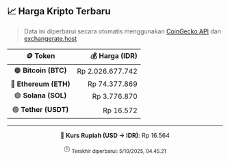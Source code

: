 

<!-- HARGA_KRIPTO -->
## 📈 Harga Kripto Terbaru

> Data ini diperbarui secara otomatis menggunakan [CoinGecko API](https://www.coingecko.com/) dan [exchangerate.host](https://exchangerate.host/)

<div align="center">

| 🪙 Token | 💰 Harga (IDR) |
|:------:|---------------:|
| 🟠 **Bitcoin (BTC)**   | Rp 2.026.677.742 |
| 🔵 **Ethereum (ETH)**  | Rp 74.377.869 |
| 🟣 **Solana (SOL)**    | Rp 3.776.870 |
| 🟢 **Tether (USDT)**   | Rp 16.572 |

---

💱 **Kurs Rupiah (USD → IDR)**: Rp 16.564

🕒 <sub>Terakhir diperbarui: 5/10/2025, 04.45.21</sub>

</div>
<!-- /HARGA_KRIPTO -->